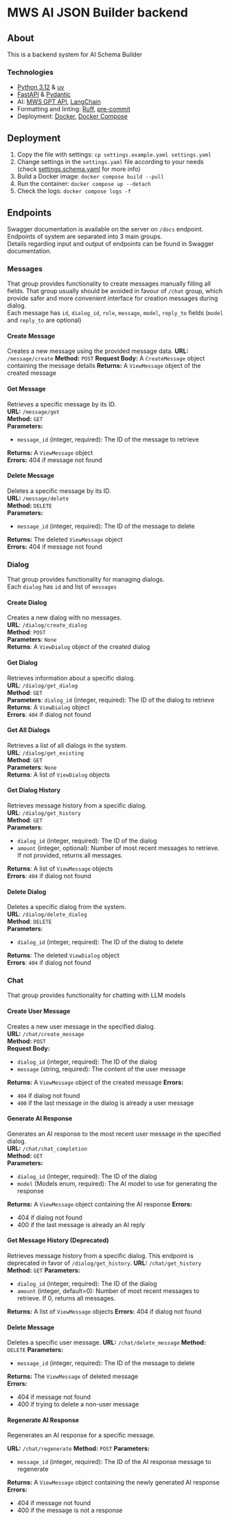 # MWS AI JSON Builder backend

## About

This is a backend system for AI Schema Builder

### Technologies
- [Python 3.12](https://www.python.org/downloads/) & [uv](https://github.com/astral-sh/uv)
- [FastAPI](https://fastapi.tiangolo.com/) & [Pydantic](https://docs.pydantic.dev/latest/)
- AI: [MWS GPT API](https://api.gpt.mws.ru/), [LangChain](https://www.langchain.com/)
- Formatting and linting: [Ruff](https://docs.astral.sh/ruff/), [pre-commit](https://pre-commit.com/)
- Deployment: [Docker](https://www.docker.com/), [Docker Compose](https://docs.docker.com/compose/)

## Deployment
1. Copy the file with settings: `cp settings.example.yaml settings.yaml`
2. Change settings in the `settings.yaml` file according to your needs
   (check [settings.schema.yaml](settings.schema.yaml) for more info)
3. Build a Docker image: `docker compose build --pull`
4. Run the container: `docker compose up --detach`
5. Check the logs: `docker compose logs -f`

## Endpoints

Swagger documentation is available on the server on `/docs` endpoint.   
Endpoints of system are separated into 3 main groups.  
Details regarding input and output of endpoints can be found in Swagger
documentation.

### **Messages**
That group provides functionality to create messages manually filling all fields.
That group usually should be avoided in favour of `/chat` group, which provide
safer and more convenient interface for creation messages during dialog.  
Each message has `id`, `dialog_id`, `role`, `message`, `model`, `reply_to` fields
(`model` and `reply_to` are optional)


#### Create Message

Creates a new message using the provided message data.
**URL:** `/message/create`
**Method:** `POST`
**Request Body:** A `CreateMessage` object containing the message details
**Returns:** A `ViewMessage` object of the created message


#### Get Message

Retrieves a specific message by its ID.  
**URL:** `/message/get`  
**Method:** `GET`  
**Parameters:**  
- `message_id` (integer, required): The ID of the message to retrieve  

**Returns:** A `ViewMessage` object  
**Errors:** 404 if message not found  


#### Delete Message

Deletes a specific message by its ID.  
**URL:** `/message/delete`  
**Method:** `DELETE`  
**Parameters:**  
- `message_id` (integer, required): The ID of the message to delete  

**Returns:** The deleted `ViewMessage` object  
**Errors:** 404 if message not found  


### **Dialog**
That group provides functionality for managing dialogs.  
Each `dialog` has `id` and list of `messages`


#### Create Dialog

Creates a new dialog with no messages.  
**URL**: `/dialog/create_dialog`  
**Method**: `POST`  
**Parameters**: `None`  
**Returns**: A `ViewDialog` object of the created dialog  


#### Get Dialog

Retrieves information about a specific dialog.  
**URL**: `/dialog/get_dialog`  
**Method**: `GET`  
**Parameters**:
`dialog_id` (integer, required): The ID of the dialog to retrieve
**Returns**: A `ViewDialog` object  
**Errors**: `404` if dialog not found   


#### Get All Dialogs

Retrieves a list of all dialogs in the system.  
**URL**: `/dialog/get_existing`  
**Method**: `GET`  
**Parameters**: `None`  
**Returns**: A list of `ViewDialog` objects  


#### Get Dialog History

Retrieves message history from a specific dialog.  
**URL**: `/dialog/get_history`  
**Method**: `GET`  
**Parameters**:  
- `dialog_id` (integer, required): The ID of the dialog  
- `amount` (integer, optional): Number of most recent messages to retrieve. If not provided, returns all messages.  

**Returns**: A list of `ViewMessage` objects  
**Errors**: `404` if dialog not found  


#### Delete Dialog

Deletes a specific dialog from the system.  
**URL**: `/dialog/delete_dialog`  
**Method**: `DELETE`  
**Parameters**:  
- `dialog_id` (integer, required): The ID of the dialog to delete  

**Returns**: The deleted `ViewDialog` object  
**Errors**: `404` if dialog not found  


### **Chat**
That group provides functionality for chatting with LLM models


#### Create User Message

Creates a new user message in the specified dialog.  
**URL:** `/chat/create_message`  
**Method:** `POST`  
**Request Body:**
- `dialog_id` (integer, required): The ID of the dialog
- `message` (string, required): The content of the user message

**Returns:** A `ViewMessage` object of the created message
**Errors:**
- `404` if dialog not found
- `400` if the last message in the dialog is already a user message


#### Generate AI Response

Generates an AI response to the most recent user message in the specified dialog.  
**URL:** `/chat/chat_completion`  
**Method:** `GET`  
**Parameters:**
- `dialog_id` (integer, required): The ID of the dialog
- `model` (Models enum, required): The AI model to use for generating the response

**Returns:** A `ViewMessage` object containing the AI response
**Errors:**
- 404 if dialog not found
- 400 if the last message is already an AI reply


#### Get Message History (Deprecated)

Retrieves message history from a specific dialog. This endpoint is deprecated in favor of `/dialog/get_history`.
**URL:** `/chat/get_history`
**Method:** `GET`
**Parameters:**
- `dialog_id` (integer, required): The ID of the dialog
- `amount` (integer, default=0): Number of most recent messages to retrieve. If 0, returns all messages.

**Returns:** A list of `ViewMessage` objects
**Errors:** 404 if dialog not found


#### Delete Message

Deletes a specific user message.
**URL:** `/chat/delete_message`
**Method:** `DELETE`
**Parameters:**
- `message_id` (integer, required): The ID of the message to delete

**Returns:** The `ViewMessage` of deleted message  
**Errors:**
- 404 if message not found
- 400 if trying to delete a non-user message


#### Regenerate AI Response

Regenerates an AI response for a specific message.

**URL:** `/chat/regenerate`
**Method:** `POST`
**Parameters:**
- `message_id` (integer, required): The ID of the AI response message to regenerate

**Returns:** A `ViewMessage` object containing the newly generated AI response
**Errors:**
- 404 if message not found
- 400 if the message is not a response

